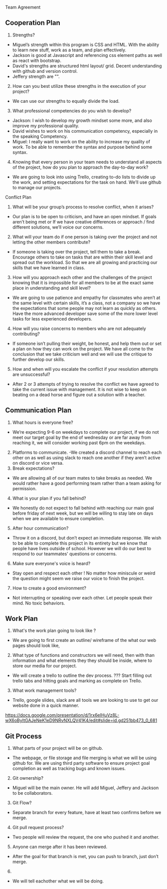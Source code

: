 Team Agreement

## Cooperation Plan

1. Strengths?
- Miguel’s strength within this program is CSS and HTML. With the ability to learn new stuff, work as a team, and plan effectively. 
- Jackson is good at Javascript and referencing css element paths as well as react with bootstrap. 
- David's strengths are structured html layout/ grid. Decent understanding with github and version control.
- Jeffery strength are "".


2. How can you best utilize these strengths in the execution of your project?
- We can use our strengths to equally divide the load.
3. What professional competencies do you wish to develop?
- Jackson: I wish to develop my growth mindset some more, and also improve my professional quality.
- David wishes to work on his communication competency, especially in the speaking Competency.
- Miguel: I really want to work on the ability to increase my quality of work. To be able to remember the syntax and purpose behind some syntax. 
4. Knowing that every person in your team needs to understand all aspects of the project, how do you plan to approach the day-to-day work?
- We are going to look into using Trello, creating to-do lists to divide up the work, and setting expectations for the task on hand. We’ll use github to manage our projects.

Conflict Plan
1. What will be your group’s process to resolve conflict, when it arises?
- Our plan is to be open to criticism, and have an open mindset. If goals aren’t being met or If we have creative differences or approach / find different solutions, we’ll voice our concerns.
2. What will your team do if one person is taking over the project and not letting the other members contribute?
- If someone is taking over the project, tell them to take a break. Encourage others to take on tasks that are within their skill level and spread out the workload. So that we are all growing and practicing our skills that we have learned in class. 
3. How will you approach each other and the challenges of the project knowing that it is impossible for all members to be at the exact same place in understanding and skill level?
- We are going to use patience and empathy for classmates who aren’t at the same level with certain skills, it’s a class, not a company so we have the expectations that some people may not learn as quickly as others. Have the more advanced developer save some of the more lower level tasks for less experienced developers.
4. How will you raise concerns to members who are not adequately contributing?
- If someone isn’t pulling their weight, be honest, and help them out or set a plan on how they can work on the project. We have all come to the conclusion that we take criticism well and we will use the critique to further develop our skills. 
5. How and when will you escalate the conflict if your resolution attempts are unsuccessful?
- After 2 or 3 attempts of trying to resolve the conflict we have agreed to take the current issue with management. It is not wise to keep on beating on a dead horse and figure out a solution with a teacher. 

## Communication Plan

1. What hours is everyone free?
- We’re expecting 9-6 on weekdays to complete our project, if we do not meet our target goal by the end of wednesday or are far away from reaching it, we will consider working past 6pm on the weekdays.
2. Platforms to communicate.
-We created a discord channel to reach each other on as well as using slack to reach one another if they aren’t active on discord or vice versa. 
3. Break expectations?
- We are allowing all of our team mates to take breaks as needed. We would rather have a good performing team rather than a team asking for permission.
4. What is your plan if you fall behind?
- We honestly do not expect to fall behind with reaching our main goal before friday of next week, but we will be willing to stay late on days when we are available to ensure completion.
5. After hour communication?
- Throw it on a discord, but don’t expect an immediate response. We wish to be able to complete this project in its entirety but we know that people have lives outside of school. However we will do our best to respond to our teammates' questions or concerns. 
6. Make sure everyone's voice is heard?
- Stay open and respect each other ! No matter how miniscule or weird the question might seem we raise our voice to finish the project. 
7. How to create a good environment?
- Not interrupting or speaking over each other. Let people speak their mind. No toxic behaviors. 

## Work Plan

1. What's the work plan going to look like ?
- We are going to first create an outline/ wireframe of the what our web pages should look like,
2. What type of functions and constructors we will need, then with than information and what elements they they should be inside, where to store our media for our project. 
- We will create a trello to outline the dev process. 
??? Start filling out trello tabs and hitting goals and marking as complete on Trello.
3. What work management tools?
- Trello, google slides, slack are all tools we are looking to use to get our website done in a quick manner.

https://docs.google.com/presentation/d/1rx6eIHuVz8L-wX6oByItGAJeNeK1eD9NRvNXLQV41K4/edit#slide=id.gd251bb473_0_681

## Git Process
1. What parts of your project will be on github. 
- The webpage, or file storage and file merging is what we will be using github for. We are using third party software to ensure project goal completion as well as tracking bugs and known issues.
2. Git ownership?
- Miguel will be the main owner. He will add Miguel, Jeffery and Jackson to be collaborators.
3. Git Flow?
- Separate branch for every feature, have at least two confirms before we merge. 
4. Git pull request process?
- Two people will review the request, the one who pushed it and another.
5. Anyone can merge after it has been reviewed.
- After the goal for that branch is met, you can push to branch, just don’t merge.
6. 
- We will tell eachother what we will be doing.
    
